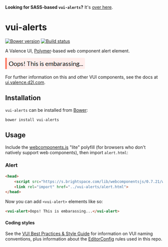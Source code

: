 **Looking for SASS-based `vui-alerts`?** It's [over here](https://github.com/Brightspace/valence-ui-alerts/tree/master).

# vui-alerts
[![Bower version][bower-image]][bower-url]
[![Build status][ci-image]][ci-url]

A Valence UI, [Polymer](https://www.polymer-project.org/1.0/)-based web component alert element.

![screenshot of alert component](/screenshots/screenshot.png?raw=true)

For further information on this and other VUI components, see the docs at [ui.valence.d2l.com](http://ui.valence.d2l.com/).

## Installation

`vui-alerts` can be installed from [Bower][bower-url]:
```shell
bower install vui-alerts
```

## Usage

Include the [webcomponents.js](http://webcomponents.org/polyfills/) "lite" polyfill (for browsers who don't natively support web components), then import `alert.html`:

### Alert

```html
<head>
	<script src="https://s.brightspace.com/lib/webcomponentsjs/0.7.21/webcomponents-lite.min.js"></script>
	<link rel="import" href="../vui-alerts/alert.html">
</head>
```

Now you can add `<vui-alert>` elements like so:

```html
<vui-alert>Oops! This is embarassing...</vui-alert>
```

#### Coding styles
See the [VUI Best Practices & Style Guide](https://github.com/Brightspace/valence-ui-docs/wiki/Best-Practices-&-Style-Guide) for information on VUI naming conventions, plus information about the [EditorConfig](http://editorconfig.org) rules used in this repo.

[bower-url]: http://bower.io/search/?q=vui-alerts
[bower-image]: https://img.shields.io/bower/v/vui-alerts.svg
[npm-url]: https://www.npmjs.org/package/vui-alerts
[npm-image]: https://img.shields.io/npm/v/vui-alerts.svg
[ci-url]: https://travis-ci.org/Brightspace/valence-ui-alerts
[ci-image]: https://travis-ci.org/Brightspace/valence-ui-alerts.svg?branch=master
[dependencies-url]: https://david-dm.org/brightspace/valence-ui-alerts
[dependencies-image]: https://img.shields.io/david/Brightspace/valence-ui-alerts.svg
